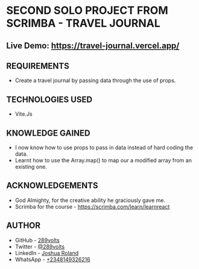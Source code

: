 # SECOND SOLO PROJECT FROM SCRIMBA - TRAVEL JOURNAL

## Live Demo: https://travel-journal.vercel.app/

## REQUIREMENTS

- Create a travel journal by passing data through the use of props.

## TECHNOLOGIES USED

- Vite.Js

## KNOWLEDGE GAINED

- I now know how to use props to pass in data instead of hard coding the data.
- Learnt how to use the Array.map() to map our a modified array from an existing one.

## ACKNOWLEDGEMENTS

- God Almighty, for the creative ability he graciously gave me.
- Scrimba for the course - https://scrimba.com/learn/learnreact

## AUTHOR

- GitHub - [289volts](https://www.github.com/289volts)
- Twitter - [@289volts](https://www.twitter.com/289volts)
- LinkedIn - [Joshua Roland](https://www.linkedin.com/in/Joshua-Roland)
- WhatsApp - [+2348149326216](https://wa.me/2348149326216)
